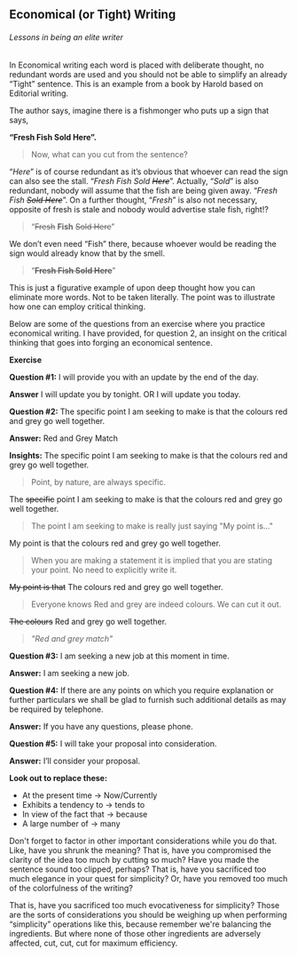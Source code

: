 ## Economical (or Tight) Writing
###### Lessons in being an elite writer

In Economical writing each word is placed with deliberate thought, no redundant words are used and you should not be able to simplify an already “Tight” sentence.
This is an example from a book by Harold based on Editorial writing.

The author says, imagine there is a fishmonger who puts up a sign that says, 

**“Fresh Fish Sold Here”.** 
> Now, what can you cut from the sentence?

“_Here_” is of course redundant as it’s obvious that whoever can read the sign can also see the stall. “_Fresh Fish Sold ~~Here~~_”. Actually, “_Sold_” is also redundant, nobody will assume that the fish are being given away. “_Fresh Fish ~~Sold Here~~_”. On a  further thought, “_Fresh_” is also not necessary, opposite of fresh is stale and nobody would advertise stale fish, right!? 

> “~~Fresh~~ **Fish** ~~Sold Here~~”

We don’t even need “Fish” there, because whoever would be reading the sign would already know that by the smell. 
> “**~~Fresh Fish Sold Here~~**”

This is just a figurative example of upon deep thought how you can eliminate more words. Not to be taken literally. The point was to illustrate how one can employ critical thinking.

Below are some of the questions from an exercise where you practice economical writing. I have provided, for question 2, an insight on the critical thinking that goes into forging an economical sentence.

**Exercise**

**Question #1:** I will provide you with an update by the end of the day.

**Answer** I will update you by tonight. OR I will update you today.

**Question #2:** The specific point I am seeking to make is that the colours red and grey go well together.

**Answer:** Red and Grey Match

**Insights:** 
The specific point I am seeking to make is that the colours red and grey go well together.
> Point, by nature, are always specific.

The ~~specific~~ point I am seeking to make is that the colours red and grey go well together.
> The point I am seeking to make is really just saying "My point is..."

My point is that the colours red and grey go well together.
> When you are making a statement it is implied that you are stating your point. No need to explicitly write it.

~~My point is that~~ The colours red and grey go well together.
> Everyone knows Red and grey are indeed colours. We can cut it out.

~~The colours~~ Red and grey go well together.

> _"Red and grey match"_

**Question #3:** I am seeking a new job at this moment in time.

**Answer:** I am seeking a new job.

**Question #4:** If there are any points on which you require explanation or further particulars we shall be glad to furnish such additional details as may be required by telephone.

**Answer:** If you have any questions, please phone.

**Question #5:** I will take your proposal into consideration.

**Answer:** I’ll consider your proposal.

**Look out to replace these:**

* At the present time → Now/Currently
* Exhibits a tendency to → tends to
* In view of the fact that → because
* A large number of → many

Don't forget to factor in other important considerations while you do that. Like, have you shrunk the meaning? That is, have you compromised the clarity of the idea too much by cutting so much? Have you made the sentence sound too clipped, perhaps?
That is, have you sacrificed too much elegance in your quest for simplicity? Or, have you removed too much of the colorfulness of the writing? 

That is, have you sacrificed too much evocativeness for simplicity? Those are the sorts of considerations you should be weighing up when performing “simplicity” operations like this, because remember we're balancing the ingredients. But where none of those other ingredients are adversely affected, cut, cut, cut for maximum efficiency.
